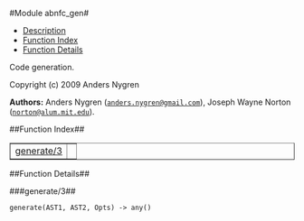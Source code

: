 

#Module abnfc_gen#
* [Description](#description)
* [Function Index](#index)
* [Function Details](#functions)


Code generation.

Copyright (c) 2009 Anders Nygren

__Authors:__ Anders Nygren ([`anders.nygren@gmail.com`](mailto:anders.nygren@gmail.com)), Joseph Wayne Norton ([`norton@alum.mit.edu`](mailto:norton@alum.mit.edu)).<a name="index"></a>

##Function Index##


<table width="100%" border="1" cellspacing="0" cellpadding="2" summary="function index"><tr><td valign="top"><a href="#generate-3">generate/3</a></td><td></td></tr></table>


<a name="functions"></a>

##Function Details##

<a name="generate-3"></a>

###generate/3##


`generate(AST1, AST2, Opts) -> any()`

